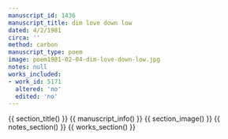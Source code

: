 ```yaml
---
manuscript_id: 1436
manuscript_title: dim love down low
dated: 4/2/1981
circa: ''
method: carbon
manuscript_type: poem
image: poem1981-02-04-dim-love-down-low.jpg
notes: null
works_included:
- work_id: 5171
  altered: 'no'
  edited: 'no'
---
```


{{ section_title() }}
{{ manuscript_info() }}
{{ section_image() }}
{{ notes_section() }}
{{ works_section() }}
